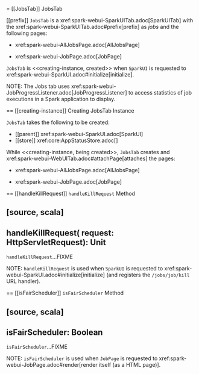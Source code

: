 = [[JobsTab]] JobsTab

[[prefix]]
`JobsTab` is a xref:spark-webui-SparkUITab.adoc[SparkUITab] with the xref:spark-webui-SparkUITab.adoc#prefix[prefix] as *jobs* and the following pages:

* xref:spark-webui-AllJobsPage.adoc[AllJobsPage]

* xref:spark-webui-JobPage.adoc[JobPage]

`JobsTab` is <<creating-instance, created>> when `SparkUI` is requested to xref:spark-webui-SparkUI.adoc#initialize[initialize].

NOTE: The Jobs tab uses xref:spark-webui-JobProgressListener.adoc[JobProgressListener] to access statistics of job executions in a Spark application to display.

== [[creating-instance]] Creating JobsTab Instance

`JobsTab` takes the following to be created:

* [[parent]] xref:spark-webui-SparkUI.adoc[SparkUI]
* [[store]] xref:core:AppStatusStore.adoc[]

While <<creating-instance, being created>>, `JobsTab` creates and xref:spark-webui-WebUITab.adoc#attachPage[attaches] the pages:

* xref:spark-webui-AllJobsPage.adoc[AllJobsPage]

* xref:spark-webui-JobPage.adoc[JobPage]

== [[handleKillRequest]] `handleKillRequest` Method

[source, scala]
----
handleKillRequest(
  request: HttpServletRequest): Unit
----

`handleKillRequest`...FIXME

NOTE: `handleKillRequest` is used when `SparkUI` is requested to xref:spark-webui-SparkUI.adoc#initialize[initialize] (and registers the `/jobs/job/kill` URL handler).

== [[isFairScheduler]] `isFairScheduler` Method

[source, scala]
----
isFairScheduler: Boolean
----

`isFairScheduler`...FIXME

NOTE: `isFairScheduler` is used when `JobPage` is requested to xref:spark-webui-JobPage.adoc#render[render itself (as a HTML page)].

